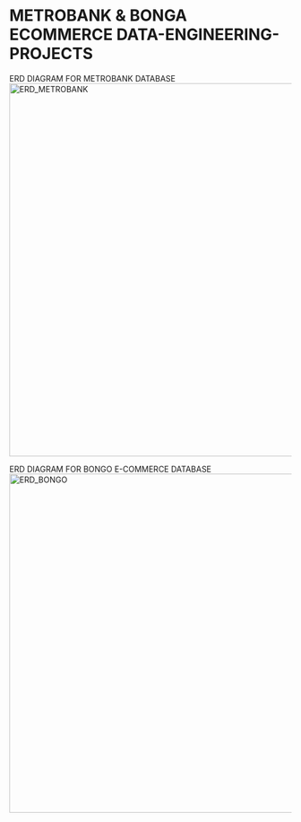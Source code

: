 #  METROBANK & BONGA ECOMMERCE DATA-ENGINEERING-PROJECTS

ERD DIAGRAM FOR METROBANK DATABASE
<img width="1360" height="666" alt="ERD_METROBANK" src="https://github.com/user-attachments/assets/a12ae7a3-ccbc-4ace-8ca3-41c08537cf2a" />

ERD DIAGRAM FOR BONGO E-COMMERCE DATABASE
<img width="1177" height="605" alt="ERD_BONGO" src="https://github.com/user-attachments/assets/4a586cc2-e188-41e7-974d-2b1b03387ebe" />
